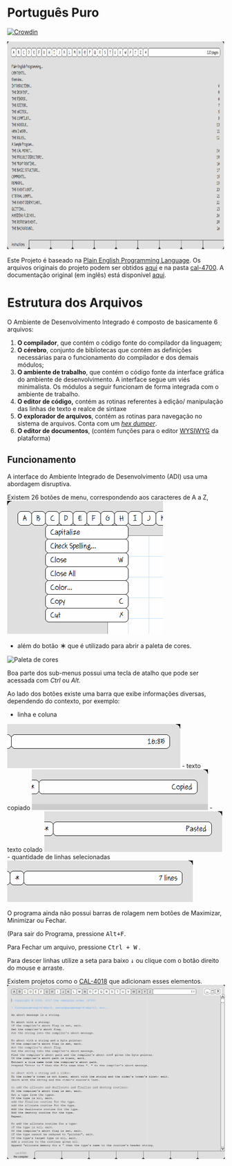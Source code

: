 # Português Puro

[![Crowdin](https://badges.crowdin.net/portugues-puro/localized.svg)](https://crowdin.com/project/portugues-puro)

<p>
<img src="docs/Imagens-Para-o-Readme/tela.png" alt="Tela do Programa" width="856" height="481">
 </p>
 

Este Projeto é baseado na [Plain English Programming Language](http://osmosianplainenglishprogramming.blog/).
Os arquivos originais do projeto podem ser obtidos [aqui](http://www.osmosian.com/cal-4700.zip) e na pasta [cal-4700](https://github.com/elenderg/Portugues-Puro/tree/main/recursos/CAL-4700).
A documentação original (em inglês) está disponível [aqui](https://github.com/elenderg/Portugues-Puro/tree/main/recursos/CAL-4700/documentation).


# Estrutura dos Arquivos

O Ambiente de Desenvolvimento Integrado é composto de basicamente 6 arquivos:

  1. **O compilador**, que contém o código fonte do compilador da linguagem;
  2. **O cérebro**, conjunto de bibliotecas que contém as definições necessárias para o funcionamento do compilador e dos demais módulos;
  3. **O ambiente de trabalho**, que contém o código fonte da interface gráfica do ambiente de desenvolvimento. A interface segue um viés minimalista. Os módulos a seguir funcionam de forma integrada com o ambiente de trabalho.
  4. **O editor de código,** contém as rotinas referentes à edição/ manipulação das linhas de texto e realce de sintaxe
  5. **O explorador de arquivos**, contém as rotinas para navegação no sistema de arquivos. Conta com um *[hex dumper](https://pt.wikipedia.org/wiki/Hex_dump)*.
  6. **O editor de documentos**, (contém funções para o editor [WYSIWYG](https://pt.wikipedia.org/wiki/WYSIWYG) da plataforma)


## Funcionamento

A interface do Ambiente Integrado de Desenvolvimento (ADI) usa uma abordagem disruptiva. 

Existem 26 botões de menu, correspondendo aos caracteres de A a Z,  
<img src="docs/Imagens-Para-o-Readme/menus.png" Alt="Menu do programa">

- além do botão **＊** que é utilizado para abrir a paleta de cores. 
 <img src="docs/Imagens-Para-o-Readme/✷.png" Alt="Paleta de cores">


Boa parte dos sub-menus possui uma tecla de atalho que pode ser acessada com _Ctrl_ ou _Alt_.

Ao lado dos botões existe uma barra que exibe informações diversas, dependendo do contexto, por exemplo: 

 - linha e coluna
 <img src="docs/Imagens-Para-o-Readme/linhacoluna.png">
 - texto copiado
 <img src="docs/Imagens-Para-o-Readme/copiado.png">
 - texto colado
 <img src="docs/Imagens-Para-o-Readme/colado.png">
 - quantidade de linhas selecionadas
 <img src="docs/Imagens-Para-o-Readme/quantidadedelinhasselecionadas.png">

O programa ainda não possui barras de rolagem nem botões de Maximizar, Minimizar ou Fechar. 

(Para sair do Programa, pressione <kbd>Alt+F</kbd>.

Para Fechar um arquivo, pressione <kbd>Ctrl + W</kbd> . 

Para descer linhas utilize a seta para baixo <kbd>↓</kbd> ou clique com o botão direito do mouse e arraste.

Existem projetos como o [CAL-4018](https://github.com/Folds/english) que adicionam esses elementos.
 <img src="docs/Imagens-Para-o-Readme/cal4018.png">
